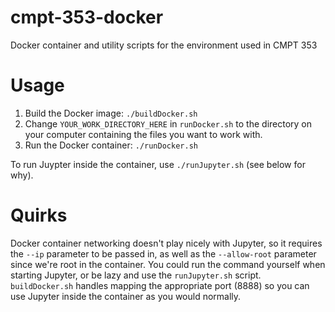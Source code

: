 # cmpt-353-docker
Docker container and utility scripts for the environment used in CMPT 353

# Usage
1. Build the Docker image: `./buildDocker.sh`
2. Change `YOUR_WORK_DIRECTORY_HERE` in `runDocker.sh` to the directory on your computer containing the files you want to work with.
3. Run the Docker container: `./runDocker.sh`

To run Juypter inside the container, use `./runJupyter.sh` (see below for why).

# Quirks 
Docker container networking doesn't play nicely with Jupyter, so it requires the `--ip` parameter to be passed in, as well as the `--allow-root` parameter since we're root in the container. You could run the command yourself when starting Jupyter, or be lazy and use the `runJupyter.sh` script. `buildDocker.sh` handles mapping the appropriate port (8888) so you can use Jupyter inside the container as you would normally.
